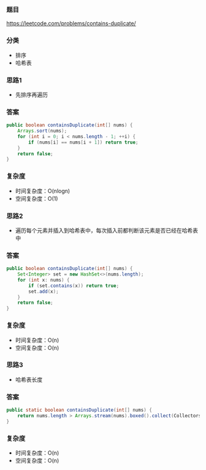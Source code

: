 ### 题目
https://leetcode.com/problems/contains-duplicate/

### 分类
* 排序
* 哈希表

### 思路1
* 先排序再遍历

### 答案
```java
public boolean containsDuplicate(int[] nums) {
    Arrays.sort(nums);
    for (int i = 0; i < nums.length - 1; ++i) {
        if (nums[i] == nums[i + 1]) return true;
    }
    return false;
}
```

### 复杂度
* 时间复杂度：O(nlogn)
* 空间复杂度：O(1)

### 思路2
* 遍历每个元素并插入到哈希表中，每次插入前都判断该元素是否已经在哈希表中

### 答案
```java
public boolean containsDuplicate(int[] nums) {
    Set<Integer> set = new HashSet<>(nums.length);
    for (int x: nums) {
        if (set.contains(x)) return true;
        set.add(x);
    }
    return false;
}
```

### 复杂度
* 时间复杂度：O(n)
* 空间复杂度：O(n)

### 思路3
* 哈希表长度

### 答案
```java
public static boolean containsDuplicate(int[] nums) {
    return nums.length > Arrays.stream(nums).boxed().collect(Collectors.toSet()).size();
}
```

### 复杂度
* 时间复杂度：O(n)
* 空间复杂度：O(n)
